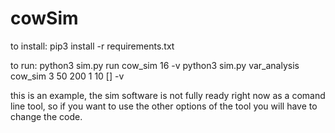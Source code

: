 # cowSim
to install:
pip3 install -r requirements.txt

to run:
python3 sim.py run cow_sim 16 -v
python3 sim.py var_analysis cow_sim 3 50 200 1 10 [] -v


this is an example, the sim software is not fully ready right now as a comand line tool, so if you want to use the other options of the tool you will have to change the code.
